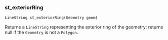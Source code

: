 ### st_exteriorRing
`LineString st_exteriorRing(Geometry geom)`

Returns a `LineString` representing the exterior ring of the geometry; returns null if the `Geometry` is not a `Polygon`.
